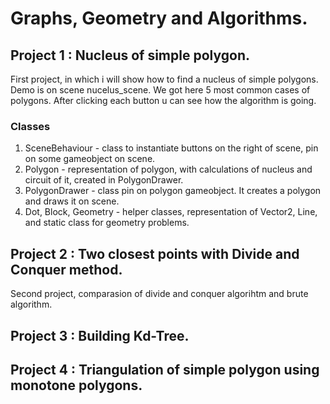 # Graphs, Geometry and Algorithms.

## Project 1 : Nucleus of simple polygon.
First project, in which i will show how to find a nucleus of simple polygons. Demo is on scene nucelus_scene. We got here 5 most 
common cases of polygons. After clicking each button u can see how the algorithm is going.

### Classes

1. SceneBehaviour - class to instantiate buttons on the right of scene, pin on some gameobject on scene.
1. Polygon - representation of polygon, with calculations of nucleus and circuit of it, created in PolygonDrawer.
1. PolygonDrawer - class pin on polygon gameobject. It creates a polygon and draws it on scene.
1. Dot, Block, Geometry - helper classes, representation of Vector2, Line, and static class for geometry problems.

## Project 2 : Two closest points with Divide and Conquer method.
Second project, comparasion of divide and conquer algorihtm and brute algorithm.

## Project 3 : Building Kd-Tree.
## Project 4 : Triangulation of simple polygon using monotone polygons.

